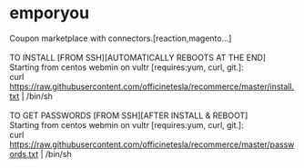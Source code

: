 # emporyou
Coupon marketplace with connectors.[reaction,magento...]<br/>
<br/>
TO INSTALL [FROM SSH][AUTOMATICALLY REBOOTS AT THE END]<br/>
Starting from centos webmin on vultr [requires:yum, curl, git.]:<br/>
curl https://raw.githubusercontent.com/officinetesla/recommerce/master/install.txt | /bin/sh
<br/><br/>
TO GET PASSWORDS [FROM SSH][AFTER INSTALL & REBOOT]<br/>
Starting from centos webmin on vultr [requires:yum, curl, git.]:<br/>
curl https://raw.githubusercontent.com/officinetesla/recommerce/master/passwords.txt | /bin/sh
